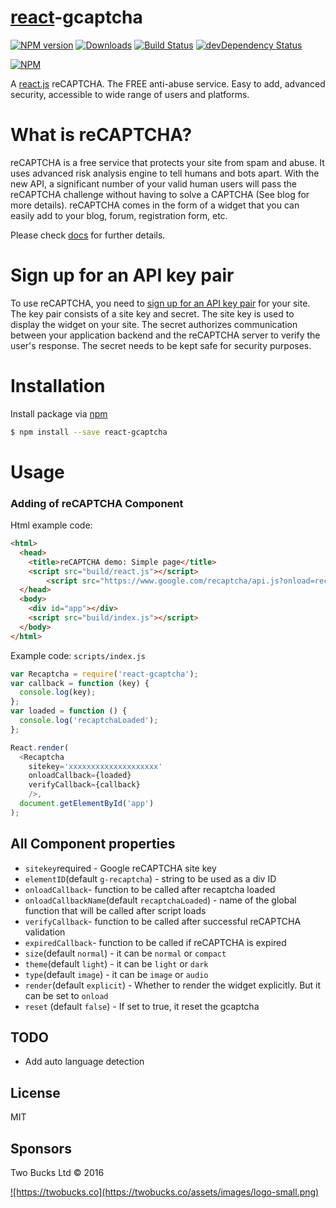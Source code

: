 # [react](http://facebook.github.io/react/)-gcaptcha

[![NPM version][npm-image]][npm-url] [![Downloads][downloads-image]][npm-url]
[![Build Status](https://travis-ci.org/twobucks/react-gcaptcha.svg)](https://travis-ci.org/twobucks/react-gcaptcha)
[![devDependency Status](https://david-dm.org/twobucks/react-gcaptcha/dev-status.svg)](https://david-dm.org/twobucks/react-gcaptcha#info=devDependencies)

[![NPM](https://nodei.co/npm/react-gcaptcha.png?downloads=true&stars=true)](https://nodei.co/npm/react-gcaptcha/)

[npm-url]: https://www.npmjs.com/package/react-gcaptcha
[npm-image]: http://img.shields.io/npm/v/react-gcaptcha.svg
[downloads-image]: http://img.shields.io/npm/dm/react-gcaptcha.svg

A [react.js](http://facebook.github.io/react/) reCAPTCHA. The FREE anti-abuse service. Easy to add, advanced security, accessible to wide range of users and platforms.

# What is reCAPTCHA?

reCAPTCHA is a free service that protects your site from spam and abuse. It uses advanced risk analysis engine to tell humans and bots apart. With the new API, a significant number of your valid human users will pass the reCAPTCHA challenge without having to solve a CAPTCHA (See blog for more details). reCAPTCHA comes in the form of a widget that you can easily add to your blog, forum, registration form, etc.

Please check [docs][1] for further details.

# Sign up for an API key pair

To use reCAPTCHA, you need to [sign up for an API key pair][2] for your site. The key pair consists of a site key and secret. The site key is used to display the widget on your site. The secret authorizes communication between your application backend and the reCAPTCHA server to verify the user's response. The secret needs to be kept safe for security purposes.

[1]: https://developers.google.com/recaptcha/intro
[2]: http://www.google.com/recaptcha/admin

# Installation

Install package via [npm](https://www.npmjs.com/)

```bash
$ npm install --save react-gcaptcha
```

# Usage

### Adding of reCAPTCHA Component

Html example code:

```html
<html>
  <head>
    <title>reCAPTCHA demo: Simple page</title>
    <script src="build/react.js"></script>
        <script src="https://www.google.com/recaptcha/api.js?onload=recaptchaLoaded&render=explicit" async defer></script>
  </head>
  <body>
    <div id="app"></div>
    <script src="build/index.js"></script>
  </body>
</html>
```

Example code: `scripts/index.js`

```javascript
var Recaptcha = require('react-gcaptcha');
var callback = function (key) {
  console.log(key);
};
var loaded = function () {
  console.log('recaptchaLoaded');
};

React.render(
  <Recaptcha
    sitekey='xxxxxxxxxxxxxxxxxxxx'
    onloadCallback={loaded}
    verifyCallback={callback}
    />,
  document.getElementById('app')
);
```

## All Component properties

* `sitekey`required - Google reCAPTCHA site key
* `elementID`(default `g-recaptcha`) - string to be used as a div ID
* `onloadCallback`- function to be called after recaptcha loaded
* `onloadCallbackName`(default `recaptchaLoaded`) - name of the global function that will be called after script loads
* `verifyCallback`- function to be called after successful reCAPTCHA validation
* `expiredCallback`- function to be called if reCAPTCHA is expired
* `size`(default `normal`) - it can be `normal` or `compact`
* `theme`(default `light`) - it can be `light` or `dark`
* `type`(default `image`) - it can be `image` or `audio`
* `render`(default `explicit`) - Whether to render the widget explicitly. But it can be set to `onload`
* `reset` (default `false`) - If set to true, it reset the gcaptcha

## TODO
* Add auto language detection

## License

MIT

## Sponsors

Two Bucks Ltd © 2016

<a href="https://twobucks.co">
  ![https://twobucks.co](https://twobucks.co/assets/images/logo-small.png)
</a>
